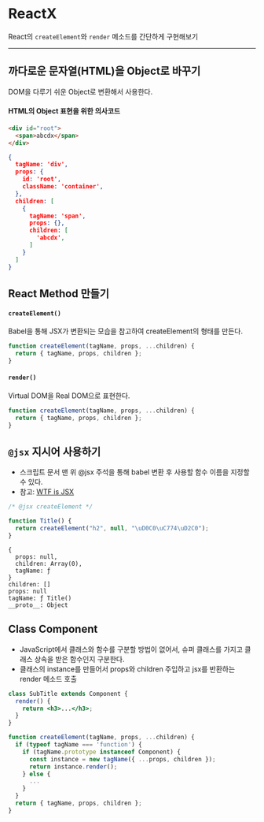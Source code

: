 # ReactX
React의 `createElement`와 `render` 메소드를 간단하게 구현해보기

---

## 까다로운 문자열(HTML)을 Object로 바꾸기

DOM을 다루기 쉬운 Object로 변환해서 사용한다.

#### HTML의 Object 표현을 위한 의사코드

```html
<div id="root">
  <span>abcdx</span>
</div>
```

```json
{
  tagName: 'div',
  props: {
    id: 'root',
    className: 'container',
  },
  children: [
    {
      tagName: 'span',
      props: {},
      children: [
        'abcdx',
      ]
    }
  ]
}
```

## React Method 만들기

#### `createElement()`

Babel을 통해 JSX가 변환되는 모습을 참고하여 createElement의 형태를 만든다.

```javascript
function createElement(tagName, props, ...children) {
  return { tagName, props, children };
}
```

#### `render()`
Virtual DOM을 Real DOM으로 표현한다.
```javascript
function createElement(tagName, props, ...children) {
  return { tagName, props, children };
}
```

## `@jsx` 지시어 사용하기

- 스크립트 문서 맨 위 @jsx 주석을 통해 babel 변환 후 사용할 함수 이름을 지정할 수 있다.
- 참고: [WTF is JSX](https://jasonformat.com/wtf-is-jsx/)

```javascript
/* @jsx createElement */

function Title() {
  return createElement("h2", null, "\uD0C0\uC774\uD2C0");
}
```

```
{
  props: null,
  children: Array(0),
  tagName: ƒ
}
children: []
props: null
tagName: ƒ Title()
__proto__: Object
```

## Class Component
- JavaScript에서 클래스와 함수를 구분할 방법이 없어서, 슈퍼 클래스를 가지고 클래스 상속을 받은 함수인지 구분한다.
- 클래스의 instance를 만들어서 props와 children 주입하고 jsx를 반환하는 render 메소드 호출
```jsx
class SubTitle extends Component {
  render() {
    return <h3>...</h3>;
  }
}
```
```javascript
function createElement(tagName, props, ...children) {
  if (typeof tagName === 'function') {
    if (tagName.prototype instanceof Component) {
      const instance = new tagName({ ...props, children });
      return instance.render();
    } else {
      ...
    }
  }
  return { tagName, props, children };
}
```
